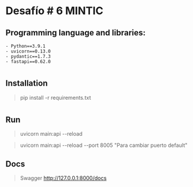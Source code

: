 # Desafío # 6 MINTIC 

## Programming language and libraries:
    - Python==3.9.1
    - uvicorn==0.13.0
    - pydantic==1.7.3
    - fastapi==0.62.0


#
## Installation


>  pip install -r requirements.txt

#
##  Run


>  uvicorn main:api --reload

>  uvicorn main:api --reload --port 8005  "Para cambiar puerto default"


##  Docs

>  Swagger http://127.0.0.1:8000/docs




